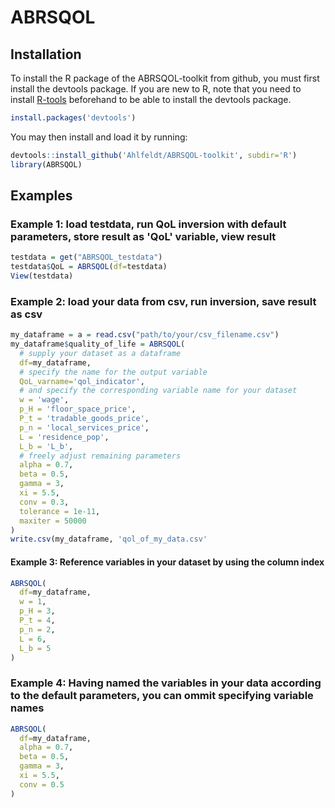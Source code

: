 
# ABRSQOL


## Installation
To install the R package of the ABRSQOL-toolkit from github, you must first install the devtools package. 
If you are new to R, note that you need to install [R-tools](https://cran.r-project.org/bin/windows/Rtools/) beforehand to be able to install the devtools package. 

``` r
install.packages('devtools')
```
You may then install and load it by running:
``` r
devtools::install_github('Ahlfeldt/ABRSQOL-toolkit', subdir='R')
library(ABRSQOL)
```

## Examples
### Example 1: load testdata, run QoL inversion with default parameters, store result as 'QoL' variable, view result
``` r
testdata = get("ABRSQOL_testdata")
testdata$QoL = ABRSQOL(df=testdata)
View(testdata)
```

### Example 2: load your data from csv, run inversion, save result as csv
``` r
my_dataframe = a = read.csv("path/to/your/csv_filename.csv")
my_dataframe$quality_of_life = ABRSQOL(
  # supply your dataset as a dataframe
  df=my_dataframe,
  # specify the name for the output variable
  QoL_varname='qol_indicator',
  # and specify the corresponding variable name for your dataset
  w = 'wage',
  p_H = 'floor_space_price',
  P_t = 'tradable_goods_price',
  p_n = 'local_services_price',
  L = 'residence_pop',
  L_b = 'L_b',
  # freely adjust remaining parameters
  alpha = 0.7,
  beta = 0.5,
  gamma = 3,
  xi = 5.5,
  conv = 0.3,
  tolerance = 1e-11,
  maxiter = 50000
)
write.csv(my_dataframe, 'qol_of_my_data.csv'
```

#### Example 3: Reference variables in your dataset by using the column index
``` r
ABRSQOL(
  df=my_dataframe,
  w = 1,
  p_H = 3,
  P_t = 4,
  p_n = 2,
  L = 6,
  L_b = 5
)
```

### Example 4: Having named the variables in your data according to the default parameters, you can ommit specifying variable names
``` r
ABRSQOL(
  df=my_dataframe,
  alpha = 0.7,
  beta = 0.5,
  gamma = 3,
  xi = 5.5,
  conv = 0.5
)
```
